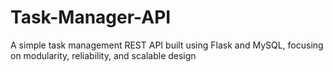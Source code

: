 # Task-Manager-API
A simple task management REST API built using Flask and MySQL, focusing on modularity, reliability, and scalable design
